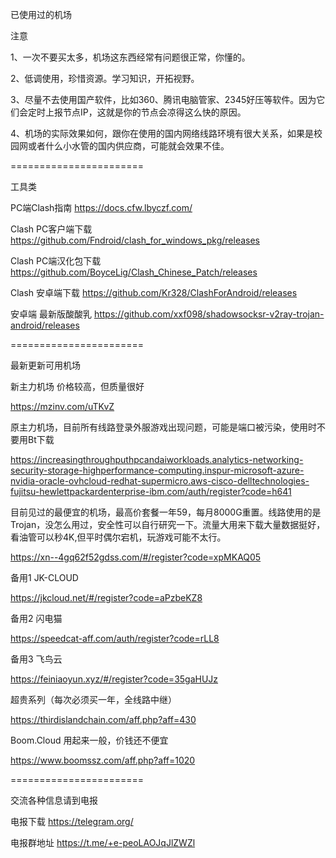 已使用过的机场

注意

1、一次不要买太多，机场这东西经常有问题很正常，你懂的。

2、低调使用，珍惜资源。学习知识，开拓视野。

3、尽量不去使用国产软件，比如360、腾讯电脑管家、2345好压等软件。因为它们会定时上报节点IP，这就是你的节点会凉得这么快的原因。

4、机场的实际效果如何，跟你在使用的国内网络线路环境有很大关系，如果是校园网或者什么小水管的国内供应商，可能就会效果不佳。

=======================

工具类


PC端Clash指南
https://docs.cfw.lbyczf.com/


Clash PC客户端下载
https://github.com/Fndroid/clash_for_windows_pkg/releases


Clash PC端汉化包下载
https://github.com/BoyceLig/Clash_Chinese_Patch/releases


Clash 安卓端下载
https://github.com/Kr328/ClashForAndroid/releases


安卓端 最新版酸酸乳
https://github.com/xxf098/shadowsocksr-v2ray-trojan-android/releases



=======================

最新更新可用机场


新主力机场 价格较高，但质量很好

https://mzinv.com/uTKvZ


原主力机场，目前所有线路登录外服游戏出现问题，可能是端口被污染，使用时不要用Bt下载

https://increasingthroughputhpcandaiworkloads.analytics-networking-security-storage-highperformance-computing.inspur-microsoft-azure-nvidia-oracle-ovhcloud-redhat-supermicro.aws-cisco-delltechnologies-fujitsu-hewlettpackardenterprise-ibm.com/auth/register?code=h641


目前见过的最便宜的机场，最高价套餐一年59，每月8000G重置。线路使用的是Trojan，没怎么用过，安全性可以自行研究一下。流量大用来下载大量数据挺好，看油管可以秒4K,但平时偶尔宕机，玩游戏可能不太行。

https://xn--4gq62f52gdss.com/#/register?code=xpMKAQ05


备用1 JK-CLOUD

https://jkcloud.net/#/register?code=aPzbeKZ8


备用2 闪电猫

https://speedcat-aff.com/auth/register?code=rLL8


备用3 飞鸟云

https://feiniaoyun.xyz/#/register?code=35gaHUJz


超贵系列（每次必须买一年，全线路中继）

https://thirdislandchain.com/aff.php?aff=430


Boom.Cloud 用起来一般，价钱还不便宜

https://www.boomssz.com/aff.php?aff=1020



=======================

交流各种信息请到电报


电报下载
https://telegram.org/


电报群地址
https://t.me/+e-peoLAOJqJlZWZl


